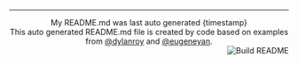 <hr>
<div align="center">
My README.md was last auto generated {timestamp}
<br>
This auto generated README.md file is created by code based on examples from <a href="https://towardsdatascience.com/auto-updating-your-github-profile-with-python-cde87b638168" target="_blank">@dylanroy</a> and <a href="https://github.com/eugeneyan" target="_blank">@eugeneyan</a>.
<br>
<img src="https://github.com/JayCuthrell/JayCuthrell/workflows/Build%20README/badge.svg?branch=master" align="right" alt="Build README"></a>
</div>
